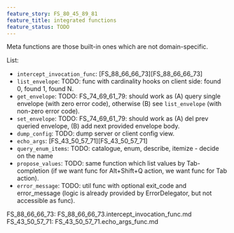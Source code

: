 ```yaml
---
feature_story: FS_80_45_89_81
feature_title: integrated functions
feature_status: TODO
---
```


Meta functions are those built-in ones which are not domain-specific.

List:
*   `intercept_invocation_func`: [FS_88_66_66_73][FS_88_66_66_73]
*   `list_envelope`: TODO: func with cardinality hooks on client side: found 0, found 1, found N.
*   `get_envelope`: TODO: FS_74_69_61_79: should work as (A) query single envelope (with zero error code), otherwise (B) see `list_envelope` (with non-zero error code).
*   `set_envelope`: TODO: FS_74_69_61_79: should work as (A) del prev queried envelope, (B) add next provided envelope body.
*   `dump_config`: TODO: dump server or client config view.
*   `echo_args`: [FS_43_50_57_71][FS_43_50_57_71]
*   `query_enum_items`: TODO: catalogue, enum, describe, itemize - decide on the name
*   `propose_values`: TODO: same function which list values by Tab-completion (if we want func for Alt+Shift+Q action, we want func for Tab action).
*   `error_message`: TODO: util func with optional exit_code and error_message (logic is already provided by ErrorDelegator, but not accessible as func).


FS_88_66_66_73: FS_88_66_66_73.intercept_invocation_func.md
FS_43_50_57_71: FS_43_50_57_71.echo_args_func.md
